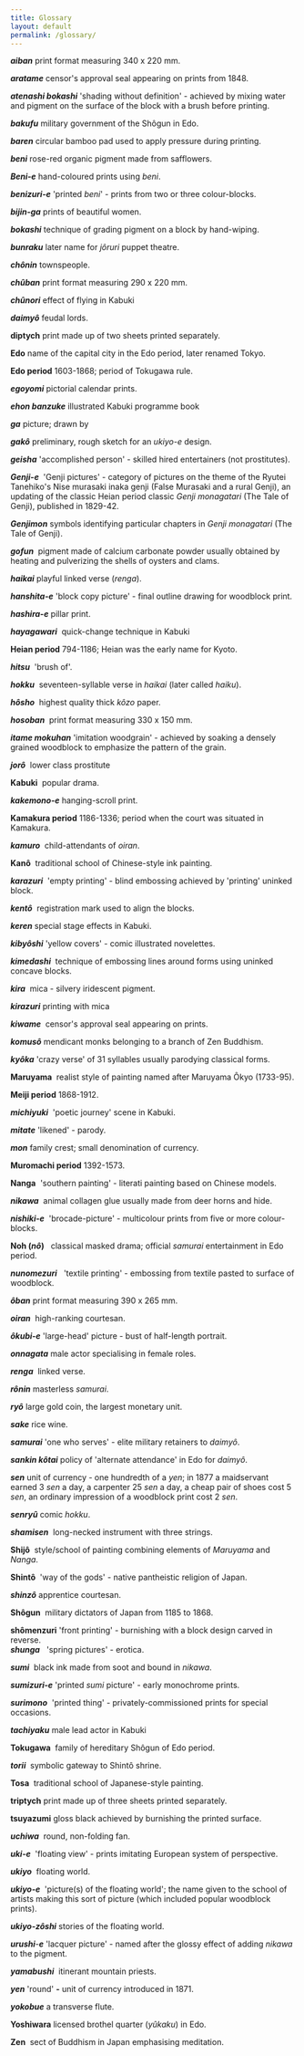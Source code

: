 ```yaml
---
title: Glossary
layout: default
permalink: /glossary/
---
```


**_aiban_** print format measuring 340 x 220 mm.

**_aratame_** censor's approval seal appearing on prints from 1848.

**_atenashi bokashi_** 'shading without definition' - achieved by mixing water and pigment on the surface of the block with a brush before printing.

**_bakufu_** military government of the Shôgun in Edo.

**_baren_** circular bamboo pad used to apply pressure during printing.

**_beni_** rose-red organic pigment made from safflowers.

**_Beni-e_** hand-coloured prints using _beni_.

**_benizuri-e_** 'printed _beni_' - prints from two or three colour-blocks.

**_bijin-ga_** prints of beautiful women.

**_bokashi_** technique of grading pigment on a block by hand-wiping.

**_bunraku_** later name for _jôruri_ puppet theatre.

**_chônin_** townspeople.

**_chûban_** print format measuring 290 x 220 mm.

**_chûnori_** effect of flying in Kabuki

**_daimyô_** feudal lords.

**diptych** print made up of two sheets printed separately.

**Edo** name of the capital city in the Edo period, later renamed Tokyo.

**Edo period** 1603-1868; period of Tokugawa rule.

**_egoyomi_** pictorial calendar prints.

**_ehon banzuke_** illustrated Kabuki programme book

**_ga_** picture; drawn by

**_gakô_** preliminary, rough sketch for an _ukiyo-e_ design.

**_geisha_** 'accomplished person' - skilled hired entertainers (not prostitutes).

**_Genji-e_**  'Genji pictures' - category of pictures on the theme of the Ryutei Tanehiko's Nise murasaki inaka genji (False Murasaki and a rural Genji), an updating of the classic Heian period classic _Genji monagatari_ (The Tale of Genji), published in 1829-42.

**_Genjimon_** symbols identifying particular chapters in _Genji monagatari_ (The Tale of Genji).

**_gofun_**  pigment made of calcium carbonate powder usually obtained by heating and pulverizing the shells of oysters and clams.

**_haikai_** playful linked verse (_renga_).

**_hanshita-e_** 'block copy picture' - final outline drawing for woodblock print.

**_hashira-e_** pillar print.

**_hayagawari_**  quick-change technique in Kabuki

**Heian period** 794-1186; Heian was the early name for Kyoto.

**_hitsu_**  'brush of'.

**_hokku_**  seventeen-syllable verse in _haikai_ (later called _haiku_).

**_hôsho_**  highest quality thick _kôzo_ paper.

**_hosoban_**  print format measuring 330 x 150 mm.

**_itame mokuhan_** 'imitation woodgrain' - achieved by soaking a densely grained woodblock to emphasize the pattern of the grain.

**_jorô_**  lower class prostitute

**Kabuki**  popular drama.

**_kakemono-e_** hanging-scroll print.

**Kamakura period** 1186-1336; period when the court was situated in Kamakura.

**_kamuro_**  child-attendants of _oiran_.

**Kanô**  traditional school of Chinese-style ink painting.

**_karazuri_**  'empty printing' - blind embossing achieved by 'printing' uninked block.

**_kentô_**  registration mark used to align the blocks.

**_keren_** special stage effects in Kabuki.

**_kibyôshi_** 'yellow covers' - comic illustrated novelettes.

**_kimedashi_**  technique of embossing lines around forms using uninked concave blocks.

**_kira_**  mica - silvery iridescent pigment.

**_kirazuri_** printing with mica

**_kiwame_**  censor's approval seal appearing on prints.

**_komusô_** mendicant monks belonging to a branch of Zen Buddhism.

**_kyôka_** 'crazy verse' of 31 syllables usually parodying classical forms.

**Maruyama**  realist style of painting named after Maruyama Ôkyo (1733-95).

**Meiji period** 1868-1912.

**_michiyuki_**  'poetic journey' scene in Kabuki.

**_mitate_** 'likened' - parody.

**_mon_** family crest; small denomination of currency.

**Muromachi period** 1392-1573.

**Nanga**  'southern painting' - literati painting based on Chinese models.

**_nikawa_**  animal collagen glue usually made from deer horns and hide.

**_nishiki-e_**  'brocade-picture' - multicolour prints from five or more colour-blocks.

**Noh (_nô_)**   classical masked drama; official _samurai_ entertainment in Edo period.

**_nunomezuri_**   'textile printing' - embossing from textile pasted to surface of woodblock.

**_ôban_** print format measuring 390 x 265 mm.

**_oiran_**  high-ranking courtesan.

**_ôkubi-e_** 'large-head' picture - bust of half-length portrait.

**_onnagata_** male actor specialising in female roles.

**_renga_**  linked verse.

**_rônin_** masterless _samurai_.

**_ryô_** large gold coin, the largest monetary unit.

**_sake_** rice wine.

**_samurai_** 'one who serves' - elite military retainers to _daimyô_.

**_sankin kôtai_** policy of 'alternate attendance' in Edo for _daimyô_.

**_sen_** unit of currency - one hundredth of a _yen_; in 1877 a maidservant earned 3 _sen_ a day, a carpenter 25 _sen_ a day, a cheap pair of shoes cost 5 _sen_, an ordinary impression of a woodblock print cost 2 _sen_.

**_senryû_** comic _hokku_.

**_shamisen_**  long-necked instrument with three strings.

**Shijô**  style/school of painting combining elements of _Maruyama_ and _Nanga_.

**Shintô**  'way of the gods' - native pantheistic religion of Japan.

**_shinzô_** apprentice courtesan.

**Shôgun**  military dictators of Japan from 1185 to 1868.

**shômenzuri** 'front printing' - burnishing with a block design carved in reverse.  
**_shunga_**   'spring pictures' - erotica.

**_sumi_**  black ink made from soot and bound in _nikawa_.

**_sumizuri-e_** 'printed _sumi_ picture' - early monochrome prints.

**_surimono_**  'printed thing' - privately-commissioned prints for special occasions.

**_tachiyaku_** male lead actor in Kabuki

**Tokugawa**  family of hereditary Shôgun of Edo period.

**_torii_**  symbolic gateway to Shintô shrine.

**Tosa**  traditional school of Japanese-style painting.

**triptych** print made up of three sheets printed separately.

**tsuyazumi** gloss black achieved by burnishing the printed surface.

**_uchiwa_**  round, non-folding fan.

**_uki-e_**  'floating view' - prints imitating European system of perspective.

**_ukiyo_**  floating world.

**_ukiyo-e_**  'picture(s) of the floating world'; the name given to the school of artists making this sort of picture (which included popular woodblock prints).

**_ukiyo-zôshi_** stories of the floating world.

**_urushi_**_\-**e**_ 'lacquer picture' - named after the glossy effect of adding _nikawa_ to the pigment.

**_yamabushi_**  itinerant mountain priests.

**_yen_** 'round' **\-** unit of currency introduced in 1871.

**_yokobue_** a transverse flute.

**Yoshiwara** licensed brothel quarter (_yûkaku_) in Edo.

**Zen**  sect of Buddhism in Japan emphasising meditation.
